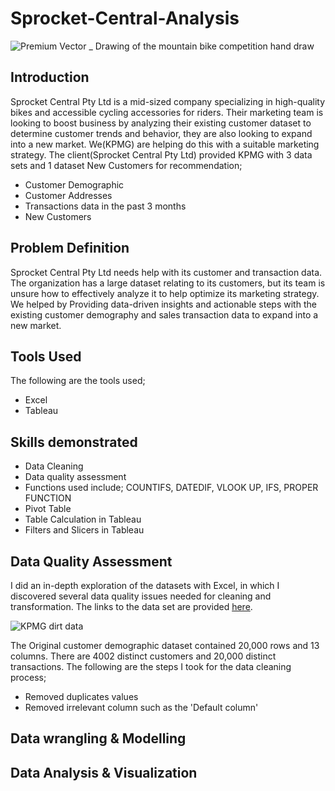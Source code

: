 # Sprocket-Central-Analysis
![Premium Vector _ Drawing of the mountain bike competition hand draw](https://github.com/Emmanuelson321/Sprocket-Central-Analysis/assets/134542481/8cdd1b93-0cd8-4669-9a94-1739afa733a5)


## Introduction
Sprocket Central Pty Ltd is a mid-sized company specializing in high-quality bikes and accessible cycling accessories for riders. Their marketing team is looking to boost business by analyzing their existing customer dataset to determine customer trends and behavior, they are also looking to expand into a new market. 
We(KPMG) are helping do this with a suitable marketing strategy. 
The client(Sprocket Central Pty Ltd) provided KPMG with 3 data sets and 1 dataset New Customers for recommendation;

- Customer Demographic 
- Customer Addresses
- Transactions data in the past 3 months
- New Customers

## Problem Definition
Sprocket Central Pty Ltd needs help with its customer and transaction data. The organization has a large dataset relating to its customers, but its team is unsure how to effectively analyze it to help optimize its marketing strategy. We helped by Providing data-driven insights and actionable steps with the existing customer demography and sales transaction data to expand into a new market.

## Tools Used
The following are the tools used;
- Excel
- Tableau

## Skills demonstrated
- Data Cleaning
- Data quality assessment
- Functions used include; COUNTIFS, DATEDIF, VLOOK UP, IFS, PROPER FUNCTION
- Pivot Table
- Table Calculation in Tableau
- Filters and Slicers in Tableau

## Data Quality Assessment
I did an in-depth exploration of the datasets with Excel, in which I discovered several data quality issues needed for cleaning and transformation. The links to the data set are provided [here](https://cdn-assets.theforage.com/vinternship_modules/kpmg_data_analytics/KPMG_VI_New_raw_data_update_final.xlsx).

![KPMG dirt data](https://github.com/Emmanuelson321/Sprocket-Central-Analysis/assets/134542481/5706e868-a63e-4d41-b633-a45dfe2e474d)

The Original customer demographic dataset contained 20,000 rows and 13 columns. There are 4002 distinct customers and 20,000 distinct transactions. The following are the steps I took for the data cleaning process;
- Removed duplicates values
- Removed irrelevant column such as the 'Default column'

## Data wrangling & Modelling
## Data Analysis & Visualization

  
